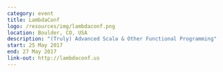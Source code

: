 ```yaml
---
category: event
title: LambdaConf
logo: /resources/img/lambdaconf.png
location: Boulder, CO, USA
description: "(Truly) Advanced Scala & Other Functional Programming"
start: 25 May 2017
end: 27 May 2017
link-out: http://lambdaconf.us
---
```

